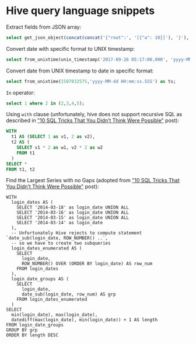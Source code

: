 # Hive query language snippets
Extract fields from JSON array:
```sql
select get_json_object(concat(concat('{"root":', '[{"a": 10}]'), '}'), '$.root.a[0]') as a;
```
Convert date with specific format to UNIX timestamp:
```sql
select from_unixtime(unix_timestamp('2017-09-26 05:17:00,000', 'yyyy-MM-dd HH:mm:ss,SSS'),'HH:mm:ss') as ts;
```
Convert date from UNIX timestamp to date in specific format:
```sql
select from_unixtime(1507032575,'yyyy-MM-dd HH:mm:ss.SSS') as ts;
```
`In` operator:
```sql
select 1 where 2 in (2,3,4,5);
```
Using `with` clause (unfortunately, hive does not support recursive SQL as described in ["10 SQL Tricks That You Didn’t Think Were Possible"](https://blog.jooq.org/2016/04/25/10-sql-tricks-that-you-didnt-think-were-possible/) post):
```sql
WITH
  t1 AS (SELECT 1 as v1, 2 as v2),
  t2 AS (
    SELECT v1 * 2 as w1, v2 * 2 as w2
    FROM t1
  )
SELECT *
FROM t1, t2
```
Find the Largest Series with no Gaps (adopted from ["10 SQL Tricks That You Didn’t Think Were Possible"](https://blog.jooq.org/2016/04/25/10-sql-tricks-that-you-didnt-think-were-possible/) post):
```
WITH
  login_dates AS (
    SELECT '2014-03-18' as login_date UNION ALL
    SELECT '2014-03-16' as login_date UNION ALL
    SELECT '2014-03-15' as login_date UNION ALL
    SELECT '2014-03-14' as login_date
  ),
  -- Unfortunately Hive rejects to compute statement `date_sub(login_date, ROW_NUMBER() ..`,
  -- so we have to create two subqueries
  login_dates_enumerated AS (
    SELECT
      login_date,
      ROW_NUMBER() OVER (ORDER BY login_date) AS row_num
    FROM login_dates
  ),
  login_date_groups AS (
    SELECT
      login_date,
      date_sub(login_date, row_num) AS grp
    FROM login_dates_enumerated
  )
SELECT
  min(login_date), max(login_date), 
  datediff(max(login_date), min(login_date)) + 1 AS length
FROM login_date_groups
GROUP BY grp
ORDER BY length DESC
```
